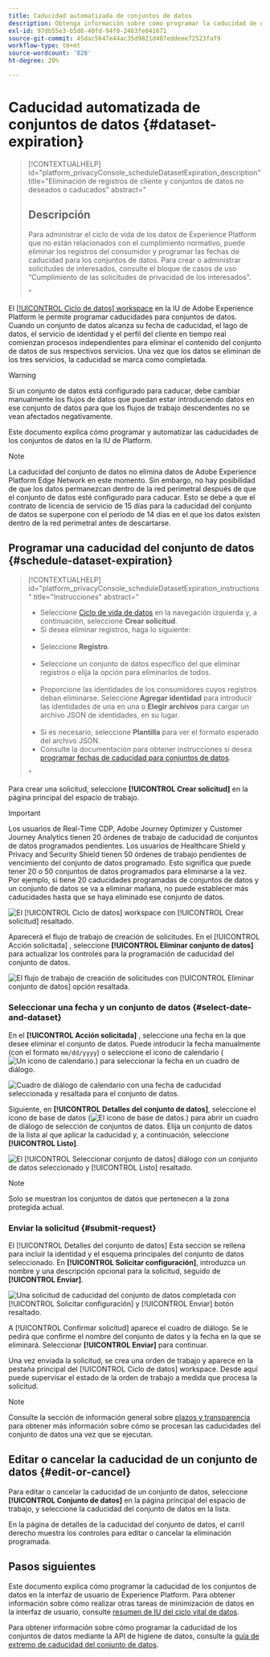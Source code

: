 ```yaml
---
title: Caducidad automatizada de conjuntos de datos
description: Obtenga información sobre cómo programar la caducidad de un conjunto de datos en la IU de Adobe Experience Platform.
exl-id: 97db55e3-b5d6-40fd-94f0-2463fe041671
source-git-commit: 45dac5647e44ac35d9821d407eddeee72523faf9
workflow-type: tm+mt
source-wordcount: '828'
ht-degree: 20%

---
```


# Caducidad automatizada de conjuntos de datos {#dataset-expiration}

>[!CONTEXTUALHELP]
>id="platform_privacyConsole_scheduleDatasetExpiration_description"
>title="Eliminación de registros de cliente y conjuntos de datos no deseados o caducados"
>abstract="<h2>Descripción</h2><p>Para administrar el ciclo de vida de los datos de Experience Platform que no están relacionados con el cumplimiento normativo, puede eliminar los registros del consumidor y programar las fechas de caducidad para los conjuntos de datos. Para crear o administrar solicitudes de interesados, consulte el bloque de casos de uso “Cumplimiento de las solicitudes de privacidad de los interesados”.</p>"

El [[!UICONTROL Ciclo de datos] workspace](./overview.md) en la IU de Adobe Experience Platform le permite programar caducidades para conjuntos de datos. Cuando un conjunto de datos alcanza su fecha de caducidad, el lago de datos, el servicio de identidad y el perfil del cliente en tiempo real comienzan procesos independientes para eliminar el contenido del conjunto de datos de sus respectivos servicios. Una vez que los datos se eliminan de los tres servicios, la caducidad se marca como completada.

>[!WARNING]
>
>Si un conjunto de datos está configurado para caducar, debe cambiar manualmente los flujos de datos que puedan estar introduciendo datos en ese conjunto de datos para que los flujos de trabajo descendentes no se vean afectados negativamente.

Este documento explica cómo programar y automatizar las caducidades de los conjuntos de datos en la IU de Platform.

>[!NOTE]
>
>La caducidad del conjunto de datos no elimina datos de Adobe Experience Platform Edge Network en este momento. Sin embargo, no hay posibilidad de que los datos permanezcan dentro de la red perimetral después de que el conjunto de datos esté configurado para caducar. Esto se debe a que el contrato de licencia de servicio de 15 días para la caducidad del conjunto de datos se superpone con el periodo de 14 días en el que los datos existen dentro de la red perimetral antes de descartarse.

## Programar una caducidad del conjunto de datos {#schedule-dataset-expiration}

>[!CONTEXTUALHELP]
>id="platform_privacyConsole_scheduleDatasetExpiration_instructions"
>title="Instrucciones"
>abstract="<ul><li>Seleccione <a href="https://experienceleague.adobe.com/docs/experience-platform/hygiene/ui/overview.html?lang=es">Ciclo de vida de datos</a> en la navegación izquierda y, a continuación, seleccione <b>Crear solicitud</b>.</li><li>Si desea eliminar registros, haga lo siguiente:</li>   <li>Seleccione <b>Registro</b>.</li>   <li>Seleccione un conjunto de datos específico del que eliminar registros o elija la opción para eliminarlos de todos.</li>   <li>Proporcione las identidades de los consumidores cuyos registros deban eliminarse. Seleccione <b>Agregar identidad</b> para introducir las identidades de una en una o <b>Elegir archivos</b> para cargar un archivo JSON de identidades, en su lugar.</li>   <li>Si es necesario, seleccione <b>Plantilla</b> para ver el formato esperado del archivo JSON.</li><li>Consulte la documentación para obtener instrucciones si desea <a href="https://experienceleague.adobe.com/docs/experience-platform/hygiene/ui/dataset-expiration.html?lang=es#schedule-dataset-expiration">programar fechas de caducidad para conjuntos de datos</a>.</li></ul>"

Para crear una solicitud, seleccione **[!UICONTROL Crear solicitud]** en la página principal del espacio de trabajo.

>[!IMPORTANT]
>
Los usuarios de Real-Time CDP, Adobe Journey Optimizer y Customer Journey Analytics tienen 20 órdenes de trabajo de caducidad de conjuntos de datos programados pendientes. Los usuarios de Healthcare Shield y Privacy and Security Shield tienen 50 órdenes de trabajo pendientes de vencimiento del conjunto de datos programado. Esto significa que puede tener 20 o 50 conjuntos de datos programados para eliminarse a la vez.<br>Por ejemplo, si tiene 20 caducidades programadas de conjuntos de datos y un conjunto de datos se va a eliminar mañana, no puede establecer más caducidades hasta que se haya eliminado ese conjunto de datos.

![El [!UICONTROL Ciclo de datos] workspace con [!UICONTROL Crear solicitud] resaltado.](../images/ui/ttl/create-request-button.png)

Aparecerá el flujo de trabajo de creación de solicitudes. En el [!UICONTROL Acción solicitada] , seleccione **[!UICONTROL Eliminar conjunto de datos]** para actualizar los controles para la programación de caducidad del conjunto de datos.

![El flujo de trabajo de creación de solicitudes con [!UICONTROL Eliminar conjunto de datos] opción resaltada.](../images/ui/ttl/dataset-selected.png)

### Seleccionar una fecha y un conjunto de datos {#select-date-and-dataset}

En el **[!UICONTROL Acción solicitada]** , seleccione una fecha en la que desee eliminar el conjunto de datos. Puede introducir la fecha manualmente (con el formato `mm/dd/yyyy`) o seleccione el icono de calendario (![Un icono de calendario.](../images/ui/ttl/calendar-icon.png)) para seleccionar la fecha en un cuadro de diálogo.

![Cuadro de diálogo de calendario con una fecha de caducidad seleccionada y resaltada para el conjunto de datos.](../images/ui/ttl/select-date.png)

Siguiente, en **[!UICONTROL Detalles del conjunto de datos]**, seleccione el icono de base de datos (![El icono de base de datos.](../images/ui/ttl/database-icon.png)) para abrir un cuadro de diálogo de selección de conjuntos de datos. Elija un conjunto de datos de la lista al que aplicar la caducidad y, a continuación, seleccione **[!UICONTROL Listo]**.

![El [!UICONTROL Seleccionar conjunto de datos] diálogo con un conjunto de datos seleccionado y [!UICONTROL Listo] resaltado.](../images/ui/ttl/select-dataset.png)

>[!NOTE]
>
Solo se muestran los conjuntos de datos que pertenecen a la zona protegida actual.

### Enviar la solicitud {#submit-request}

El [!UICONTROL Detalles del conjunto de datos] Esta sección se rellena para incluir la identidad y el esquema principales del conjunto de datos seleccionado. En **[!UICONTROL Solicitar configuración]**, introduzca un nombre y una descripción opcional para la solicitud, seguido de **[!UICONTROL Enviar]**.

![Una solicitud de caducidad del conjunto de datos completada con [!UICONTROL Solicitar configuración] y [!UICONTROL Enviar] botón resaltado.](../images/ui/ttl/submit.png)

A [!UICONTROL Confirmar solicitud] aparece el cuadro de diálogo. Se le pedirá que confirme el nombre del conjunto de datos y la fecha en la que se eliminará. Seleccionar **[!UICONTROL Enviar]** para continuar.

Una vez enviada la solicitud, se crea una orden de trabajo y aparece en la pestaña principal del [!UICONTROL Ciclo de datos] workspace. Desde aquí puede supervisar el estado de la orden de trabajo a medida que procesa la solicitud.

>[!NOTE]
>
Consulte la sección de información general sobre [plazos y transparencia](../home.md#dataset-expiration-transparency) para obtener más información sobre cómo se procesan las caducidades del conjunto de datos una vez que se ejecutan.

## Editar o cancelar la caducidad de un conjunto de datos {#edit-or-cancel}

Para editar o cancelar la caducidad de un conjunto de datos, seleccione **[!UICONTROL Conjunto de datos]** en la página principal del espacio de trabajo, y seleccione la caducidad del conjunto de datos en la lista.

En la página de detalles de la caducidad del conjunto de datos, el carril derecho muestra los controles para editar o cancelar la eliminación programada.

## Pasos siguientes

Este documento explica cómo programar la caducidad de los conjuntos de datos en la interfaz de usuario de Experience Platform. Para obtener información sobre cómo realizar otras tareas de minimización de datos en la interfaz de usuario, consulte [resumen de IU del ciclo vital de datos](./overview.md).

Para obtener información sobre cómo programar la caducidad de los conjuntos de datos mediante la API de higiene de datos, consulte la [guía de extremo de caducidad del conjunto de datos](../api/dataset-expiration.md).
